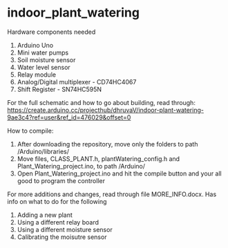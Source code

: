 # indoor_plant_watering

Hardware components needed
  1. Arduino Uno
  2. Mini water pumps
  3. Soil moisture sensor
  4. Water level sensor
  5. Relay module
  6. Analog/Digital multiplexer - CD74HC4067
  7. Shift Register - SN74HC595N

For the full schematic and how to go about building, read through:
https://create.arduino.cc/projecthub/dhruvaV/indoor-plant-watering-9ae3c4?ref=user&ref_id=476029&offset=0
    
How to compile:
  1. After downloading the repository, move only the folders to path <YOUR PC PATH>/Arduino/libraries/
  2. Move files, CLASS_PLANT.h, plantWatering_config.h and Plant_Watering_project.ino, to path <YYOUR PC PATH>/Arduino/<YOUR PROJECT NAME>
  3. Open Plant_Watering_project.ino and hit the compile button and your all good to program the controller

For more additions and changes, read through file MORE_INFO.docx. Has info on what to do for the following
  1. Adding a new plant
  2. Using a different relay board
  3. Using a different moisture sensor
  4. Calibrating the moisutre sensor
